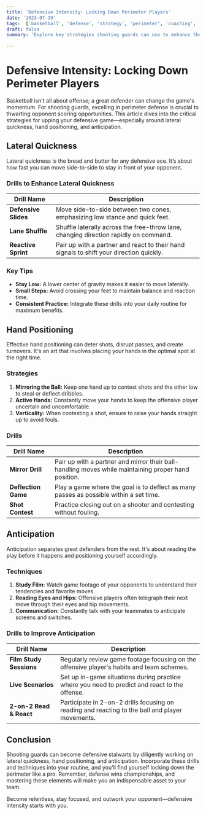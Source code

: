```yaml
---
title: 'Defensive Intensity: Locking Down Perimeter Players'
date: '2023-07-19'
tags:  ['basketball', 'defense', 'strategy', 'perimeter', 'coaching', 'skills', 'shooting guards', 'quickness', 'anticipation']
draft: false
summary: 'Explore key strategies shooting guards can use to enhance their perimeter defense, focusing on lateral quickness, hand positioning, and anticipation.'

---
```


# Defensive Intensity: Locking Down Perimeter Players

Basketball isn't all about offense; a great defender can change the game's momentum. For shooting guards, excelling in perimeter defense is crucial to thwarting opponent scoring opportunities. This article dives into the critical strategies for upping your defensive game—especially around lateral quickness, hand positioning, and anticipation.

## Lateral Quickness

Lateral quickness is the bread and butter for any defensive ace. It’s about how fast you can move side-to-side to stay in front of your opponent.

### Drills to Enhance Lateral Quickness

| Drill Name         | Description                                                                                        
|--------------------|----------------------------------------------------------------------------------------------------|
| **Defensive Slides** | Move side-to-side between two cones, emphasizing low stance and quick feet.                                    |
| **Lane Shuffle**    | Shuffle laterally across the free-throw lane, changing direction rapidly on command.                |
| **Reactive Sprint** | Pair up with a partner and react to their hand signals to shift your direction quickly.            |

### Key Tips

- **Stay Low:** A lower center of gravity makes it easier to move laterally.
- **Small Steps:** Avoid crossing your feet to maintain balance and reaction time.
- **Consistent Practice:** Integrate these drills into your daily routine for maximum benefits.

## Hand Positioning

Effective hand positioning can deter shots, disrupt passes, and create turnovers. It's an art that involves placing your hands in the optimal spot at the right time.

### Strategies

1. **Mirroring the Ball:** Keep one hand up to contest shots and the other low to steal or deflect dribbles.
2. **Active Hands:** Constantly move your hands to keep the offensive player uncertain and uncomfortable.
3. **Verticality:** When contesting a shot, ensure to raise your hands straight up to avoid fouls.

### Drills

| Drill Name         | Description                                                                                        
|--------------------|----------------------------------------------------------------------------------------------------|
| **Mirror Drill**    | Pair up with a partner and mirror their ball-handling moves while maintaining proper hand position.|
| **Deflection Game** | Play a game where the goal is to deflect as many passes as possible within a set time.            |
| **Shot Contest**    | Practice closing out on a shooter and contesting without fouling.                                 |

## Anticipation

Anticipation separates great defenders from the rest. It's about reading the play before it happens and positioning yourself accordingly.

### Techniques

1. **Study Film:** Watch game footage of your opponents to understand their tendencies and favorite moves.
2. **Reading Eyes and Hips:** Offensive players often telegraph their next move through their eyes and hip movements.
3. **Communication:** Constantly talk with your teammates to anticipate screens and switches.

### Drills to Improve Anticipation

| Drill Name            | Description                                                                                |
|-----------------------|--------------------------------------------------------------------------------------------|
| **Film Study Sessions** | Regularly review game footage focusing on the offensive player's habits and team schemes.  |
| **Live Scenarios**      | Set up in-game situations during practice where you need to predict and react to the offense.|
| **2-on-2 Read & React** | Participate in 2-on-2 drills focusing on reading and reacting to the ball and player movements.|

## Conclusion

Shooting guards can become defensive stalwarts by diligently working on lateral quickness, hand positioning, and anticipation. Incorporate these drills and techniques into your routine, and you'll find yourself locking down the perimeter like a pro. Remember, defense wins championships, and mastering these elements will make you an indispensable asset to your team.

Become relentless, stay focused, and outwork your opponent—defensive intensity starts with you.
